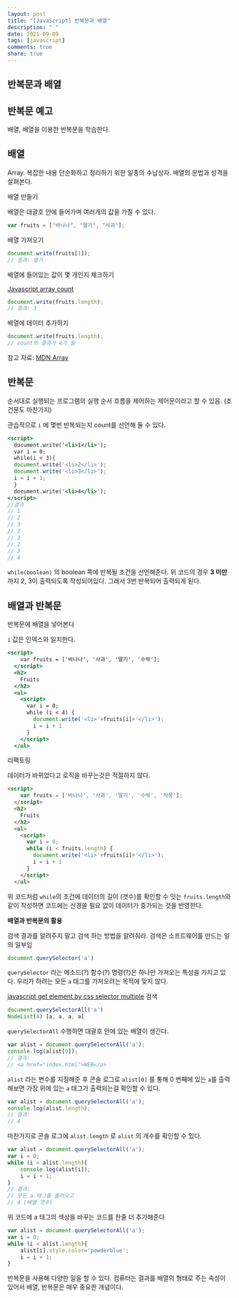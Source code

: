 ```yaml
---
layout: post
title: "[JavaScript] 반복문과 배열"
description: " "
date: 2021-09-09
tags: [javascript]
comments: true
share: true
---
```


## 반복문과 배열

## **반복문 예고**

배열, 배열을 이용한 반복문을 학습한다.

## **배열**

Array. 복잡한 내용 단순화하고 정리하기 위한 일종의 수납상자. 배열의 문법과 성격을 살펴본다.

배열 만들기

배열은 대괄호 안에 들어가며 여러개의 값을 가질 수 있다. 

```jsx
var fruits = ["바나나", "딸기", "사과"];
```

배열 가져오기

```jsx
document.write(fruits[1]);
// 결과: 딸기
```

배열에 들어있는 값이 몇 개인지 체크하기

[Javascript array count](https://www.w3schools.com/jsref/jsref_length_array.asp)

```jsx
document.write(fruits.length);
// 결과: 3
```

배열에 데이터 추가하기

```jsx
document.write(fruits.length);
// count의 결과가 4가 됨
```

참고 자료: [MDN Array](https://developer.mozilla.org/ko/docs/Web/JavaScript/Reference/Global_Objects/Array)

## **반복문**

순서대로 실행되는 프로그램의 실행 순서 흐름을 제어하는 제어문이라고 할 수 있음. (조건문도 마찬가지)

관습적으로 `i` 에 몇번 반복되는지 count를 선언해 둘 수 있다.

```jsx
<script>
  document.write('<li>1</li>');
  var i = 0;
  while(i < 3){
  document.write('<li>2</li>');
  document.write('<li>3</li>');
  i = i + 1;
  }
  document.write('<li>4</li>');
</script>
//결과
// 1
// 2
// 3
// 2
// 3
// 2
// 3
// 4
```

  `while(boolean)` 의 boolean 쪽에 반복될 조건을 선언해준다. 위 코드의 경우 **3 미만** 까지 2, 3이 출력되도록 작성되어있다. 그래서 3번 반복되어 출력되게 된다.

## 배열과 반복문

반복문에 배열을 넣어본다

`i` 값은 인덱스와 일치한다.

```jsx
<script>
    var fruits = ['바나나', '사과', '딸기', '수박'];
  </script>
  <h2>
    Fruits
  </h2>
  <ul>
    <script>
      var i = 0;
      while (i < 4) {
        document.write('<li>'+fruits[i]+'</li>');
        i = i + 1
      }
    </script>
  </ul>
```

리팩토링

데이터가 바뀌었다고 로직을 바꾸는것은 적절하지 않다. 

```html
<script>
    var fruits = ['바나나', '사과', '딸기', '수박', '자몽'];
  </script>
  <h2>
    Fruits
  </h2>
  <ul>
    <script>
      var i = 0;
      while (i < fruits.length) {
        document.write('<li>'+fruits[i]+'</li>');
        i = i + 1
      }
    </script>
  </ul>
```

위 코드처럼 `while`의 조건에 데이터의 길이 (갯수)를 확인할 수 잇는 `fruits.length`와 같이 작성하면 코드에는 신경쓸 필요 없이 데이터가 증가되는 것을 반영한다.

**배열과 반복문의 활용**

검색 결과를 알려주지 말고 검색 하는 방법을 알려줘라. 검색은 소프트웨어를 만드는 일의 일부임

```jsx
document.querySelector('a')
```

`querySelector` 라는 메소드(?) 함수(?) 명령(?)은 하나만 가져오는 특성을 가지고 있다. 우리가 하려는 모든 `a` 태그를 가져오려는 목적에 맞지 않다.

[javascript get element by css selector multiple](https://developer.mozilla.org/ko/docs/Web/API/Document/querySelectorAll) 검색

```jsx
document.querySelectorAll('a')
NodeList(4) [a, a, a, a]
```

`querySelectorAll` 수행하면 대괄호 안에 있는 배열이 생긴다.

```jsx
var alist = document.querySelectorAll('a');
console.log(alist[0]);
// 결과:
// <a href="index.html">WEB</a>
```

`alist` 라는 변수를 지정해준 후 콘솔 로그로 `alist[0]` 를 통해 0 번째에 있는 `a`를  출력해보면 가장 위에 있는 `a` 태그가 출력되는걸 확인할 수 있다.

```jsx
var alist = document.querySelectorAll('a');
console.log(alist.length);
// 결과:
// 4
```

마찬가지로 콘솔 로그에 `alist.length` 로 `alist` 의 개수를 확인할 수 있다.

```jsx
var alist = document.querySelectorAll('a');
var i = 0;
while (i < alist.length){
    console.log(alist[i]);
    i = i + 1;
}
// 결과:
// 모든 a 태그를 불러오고
// 4 (배열 갯수)
```

위 코드에 a 태그의 색상을 바꾸는 코드를 한줄 더 추가해준다

```jsx
var alist = document.querySelectorAll('a');
var i = 0;
while (i < alist.length){
    alist[i].style.color='powderblue';
    i = i + 1;
}
```

반복문을 사용해 다양한 일을 할 수 있다. 컴퓨터는 결과를 배열의 형태로 주는 속성이 있어서 배열, 반복문은 매우 중요한 개념이다.
